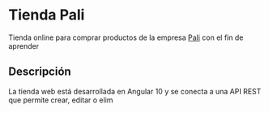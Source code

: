 # Tienda Pali

Tienda online para comprar productos de la empresa [Pali](https://www.pali.com/) con el fin de aprender

## Descripción

La tienda web está desarrollada en Angular 10 y se conecta a una API REST que permite crear, editar o elim

### 